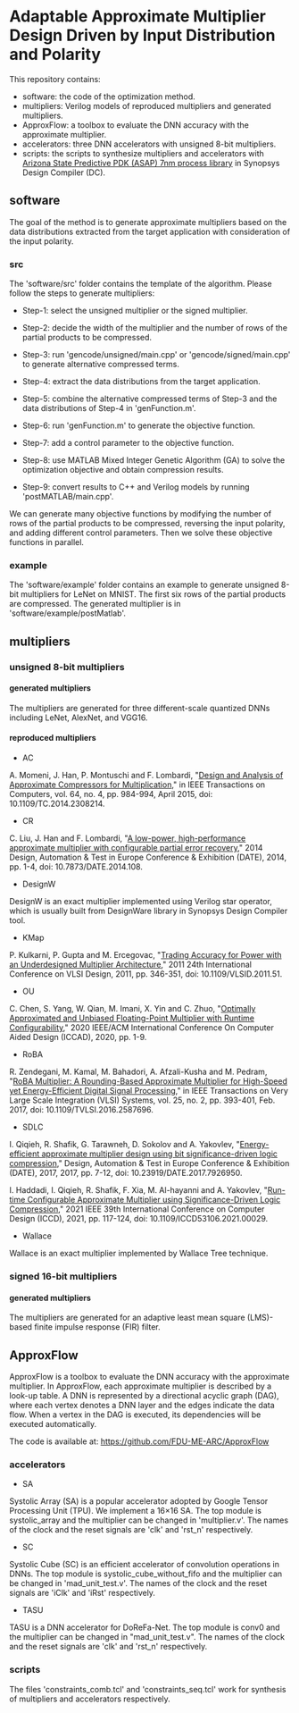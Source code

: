 # Adaptable Approximate Multiplier Design Driven by Input Distribution and Polarity

This repository contains:
- software: the code of the optimization method.
- multipliers: Verilog models of reproduced multipliers and generated multipliers.
- ApproxFlow: a toolbox to evaluate the DNN accuracy with the approximate multiplier.
- accelerators: three DNN accelerators with unsigned 8-bit multipliers.
- scripts: the scripts to synthesize multipliers and accelerators with [Arizona State Predictive PDK (ASAP) 7nm process library](https://github.com/The-OpenROAD-Project/asap7) in Synopsys Design Compiler (DC).

## software


The goal of the method is to generate approximate multipliers based on the data distributions extracted from the target application with consideration of the input polarity.

### src

The 'software/src' folder contains the template of the algorithm. Please follow the steps to generate multipliers:

- Step-1: select the unsigned multiplier or the signed multiplier.

- Step-2: decide the width of the multiplier and the number of rows of the partial products to be compressed.

- Step-3: run 'gencode/unsigned/main.cpp' or 'gencode/signed/main.cpp' to generate alternative compressed terms.

- Step-4: extract the data distributions from the target application.

- Step-5: combine the alternative compressed terms of Step-3 and the data distributions of Step-4 in 'genFunction.m'.

- Step-6: run 'genFunction.m' to generate the objective function.

- Step-7: add a control parameter to the objective function.

- Step-8: use MATLAB Mixed Integer Genetic Algorithm (GA) to solve the optimization objective and obtain compression results.

- Step-9: convert results to C++ and Verilog models by running 'postMATLAB/main.cpp'.

We can generate many objective functions by modifying the number of rows of the partial products to be compressed, reversing the input polarity, and adding different control parameters. Then we solve these objective functions in parallel.

### example

The 'software/example' folder contains an example to generate unsigned 8-bit multipliers for LeNet on MNIST. The first six rows of the partial products are compressed. The generated multiplier is in 'software/example/postMatlab'.


## multipliers

<!--- The Verilog models of reproduced multipliers and generated multipliers are provided. -->

### unsigned 8-bit multipliers

#### generated multipliers

The multipliers are generated for three different-scale quantized DNNs including LeNet, AlexNet, and VGG16.

#### reproduced multipliers

- AC

<!--- AC is a multiplier with two approximate 4-2 compressors. -->

A. Momeni, J. Han, P. Montuschi and F. Lombardi, "[Design and Analysis of Approximate Compressors for Multiplication](https://ieeexplore.ieee.org/abstract/document/6748013)," in IEEE Transactions on Computers, vol. 64, no. 4, pp. 984-994, April 2015, doi: 10.1109/TC.2014.2308214.

- CR

<!--- CR leverages a newly-designed approximate adder that limits its carry propagation to the nearest neighbors for fast partial product accumulation. Different levels of accuracy can be achieved through a configurable error recovery by using different numbers of most significant bits (MSBs) for error reduction. -->

C. Liu, J. Han and F. Lombardi, "[A low-power, high-performance approximate multiplier with configurable partial error recovery](https://ieeexplore.ieee.org/abstract/document/6800309)," 2014 Design, Automation & Test in Europe Conference & Exhibition (DATE), 2014, pp. 1-4, doi: 10.7873/DATE.2014.108.

- DesignW

DesignW is an exact multiplier implemented using Verilog star operator, which is usually built from DesignWare library in Synopsys Design Compiler tool.

- KMap

<!--- KMap is a multiplier architecture with tunable error characteristics, that leverages a modified inaccurate 2×2 building block. -->

P. Kulkarni, P. Gupta and M. Ercegovac, "[Trading Accuracy for Power with an Underdesigned Multiplier Architecture](https://ieeexplore.ieee.org/abstract/document/5718826)," 2011 24th International Conference on VLSI Design, 2011, pp. 346-351, doi: 10.1109/VLSID.2011.51.

- OU

<!--- OU is an approximate and unbiased floating-point multiplier, which is mathematically proved optimal in terms of square error for the given bases of the space {1, x, y, x<sub>2</sub>, y<sub>2</sub>}. We use the method to generate integer multipliers. -->

C. Chen, S. Yang, W. Qian, M. Imani, X. Yin and C. Zhuo, "[Optimally Approximated and Unbiased Floating-Point Multiplier with Runtime Configurability](https://dl.acm.org/doi/abs/10.1145/3400302.3415702)," 2020 IEEE/ACM International Conference On Computer Aided Design (ICCAD), 2020, pp. 1-9.

- RoBA

<!--- RoBA is a multiplier that rounds the operands to the nearest exponent of two. -->

R. Zendegani, M. Kamal, M. Bahadori, A. Afzali-Kusha and M. Pedram, "[RoBA Multiplier: A Rounding-Based Approximate Multiplier for High-Speed yet Energy-Efficient Digital Signal Processing](https://ieeexplore.ieee.org/abstract/document/7517375)," in IEEE Transactions on Very Large Scale Integration (VLSI) Systems, vol. 25, no. 2, pp. 393-401, Feb. 2017, doi: 10.1109/TVLSI.2016.2587696.

- SDLC

<!--- SDLC is an energy-efficient approximate multiplier design using a significance-driven logic compression approach. Fundamental to this approach is an algorithmic and configurable lossy compression of the partial product rows based on their progressive bit significance. -->

I. Qiqieh, R. Shafik, G. Tarawneh, D. Sokolov and A. Yakovlev, "[Energy-efficient approximate multiplier design using bit significance-driven logic compression](https://ieeexplore.ieee.org/abstract/document/7926950)," Design, Automation & Test in Europe Conference & Exhibition (DATE), 2017, 2017, pp. 7-12, doi: 10.23919/DATE.2017.7926950.

I. Haddadi, I. Qiqieh, R. Shafik, F. Xia, M. Al-hayanni and A. Yakovlev, "[Run-time Configurable Approximate Multiplier using Significance-Driven Logic Compression](https://ieeexplore.ieee.org/abstract/document/9643708)," 2021 IEEE 39th International Conference on Computer Design (ICCD), 2021, pp. 117-124, doi: 10.1109/ICCD53106.2021.00029.

- Wallace

Wallace is an exact multiplier implemented by Wallace Tree technique.

<!---
- EvoApprox8b
[EvoApprox8b](http://www.fit.vutbr.cz/research/groups/ehw/approxlib/) is a library that contains 500 Pareto optimal 8-bit approximate multipliers evolved by a multi-objective Cartesian Genetic Programming (CGP). The library provides Verilog, Matlab, and C models of all approximate circuits.
[//]: # (In addition to standard circuit parameters, circuit error is given for seven different error metrics.)

V. Mrazek, R. Hrbacek, Z. Vasicek and L. Sekanina, "[EvoApprox8b:  Library of Approximate Adders and Multipliers for Circuit Design and Benchmarking of Approximation Methods](https://ieeexplore.ieee.org/abstract/document/7926993)," Design, Automation & Test in Europe Conference & Exhibition (DATE), 2017, 2017, pp. 258-261, doi: 10.23919/DATE.2017.7926993.

- EvoApproxLib<sup>LITE</sup>
[EvoApproxLib<sup>LITE</sup>](https://ehw.fit.vutbr.cz/evoapproxlib/) is a lightweight library of approximate circuits with formally guaranteed error parameters based on [EvoApprox8b](http://www.fit.vutbr.cz/research/groups/ehw/approxlib/). Hardware as well as software models are provided for each circuit.

V. Mrazek, Z. Vasicek, L. Sekanina, H. Jiang and J. Han, "[Scalable Construction of Approximate Multipliers With Formally Guaranteed Worst Case Error](https://ieeexplore.ieee.org/abstract/document/8423431)," in IEEE Transactions on Very Large Scale Integration (VLSI) Systems, vol. 26, no. 11, pp. 2572-2576, Nov. 2018, doi: 10.1109/TVLSI.2018.2856362.
-->

### signed 16-bit multipliers

#### generated multipliers

The multipliers are generated for an adaptive least mean square (LMS)-based finite impulse response (FIR) filter.


## ApproxFlow

ApproxFlow is a toolbox to evaluate the DNN accuracy with the approximate multiplier. In ApproxFlow, each approximate multiplier is described by a look-up table. A DNN is represented by a directional acyclic graph (DAG), where each vertex denotes a DNN layer and the edges indicate the data flow. When a vertex in the DAG is executed, its dependencies will be executed automatically.

The code is available at: https://github.com/FDU-ME-ARC/ApproxFlow

### accelerators

- SA

Systolic Array (SA) is a popular accelerator adopted by Google Tensor Processing Unit (TPU). We implement a 16×16 SA. The top module is systolic_array and the multiplier can be changed in 'multiplier.v'. The names of the clock and the reset signals are 'clk' and 'rst_n' respectively.

<!--- N. Jouppi, C. Young, N. Patil and D. Patterson, "[Motivation for and Evaluation of the First Tensor Processing Unit](https://ieeexplore.ieee.org/abstract/document/8358031)," in IEEE Micro, vol. 38, no. 3, pp. 10-19, May./Jun. 2018, doi: 10.1109/MM.2018.032271057. -->

- SC

Systolic Cube (SC) is an efficient accelerator of convolution operations in DNNs. The top module is systolic_cube_without_fifo and the multiplier can be changed in 'mad_unit_test.v'. The names of the clock and the reset signals are 'iClk' and 'iRst' respectively.

<!--- Yongchen Wang, Ying Wang, Huawei Li, Cong Shi, and Xiaowei Li. 2019. Systolic Cube: A Spatial 3D CNN Accelerator Architecture for Low Power Video Analysis. In Proceedings of the 56th Annual Design Automation Conference 2019 (DAC '19). Association for Computing Machinery, New York, NY, USA, Article 210, 1–6. DOI:https://doi.org/10.1145/3316781.3317919 -->

- TASU

TASU is a DNN accelerator for DoReFa-Net. The top module is conv0 and the multiplier can be changed in "mad_unit_test.v". The names of the clock and the reset signals are 'clk' and 'rst_n' respectively.

<!--- L. Jiao, C. Luo, W. Cao, X. Zhou and L. Wang, "Accelerating low bit-width convolutional neural networks with embedded FPGA," 2017 27th International Conference on Field Programmable Logic and Applications (FPL), 2017, pp. 1-4, doi: 10.23919/FPL.2017.8056820. -->

### scripts

The files 'constraints_comb.tcl' and 'constraints_seq.tcl' work for synthesis of multipliers and accelerators respectively.
